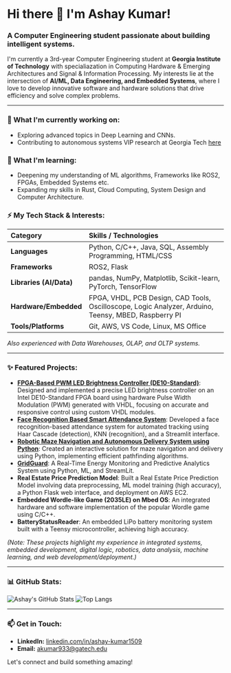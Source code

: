 # Hi there 👋 I'm Ashay Kumar!

### A Computer Engineering student passionate about building intelligent systems.

I'm currently a 3rd-year Computer Engineering student at **Georgia Institute of Technology** with specialiazation in Computing Hardware & Emerging Architectures and Signal & Information Processing. My interests lie at the intersection of **AI/ML, Data Engineering, and Embedded Systems**, where I love to develop innovative software and hardware solutions that drive efficiency and solve complex problems.

---

### 🔭 What I'm currently working on:

*   Exploring advanced topics in Deep Learning and CNNs.
*   Contributing to autonomous systems VIP research at Georgia Tech [here](https://github.com/DMinha/vipteam4/tree/Final)

### 🌱 What I'm learning:

*   Deepening my understanding of ML algorithms, Frameworks like ROS2, FPGAs, Embedded Systems etc.
*   Expanding my skills in Rust, Cloud Computing, System Design and Computer Architecture.

### ⚡ My Tech Stack & Interests:

| Category            | Skills / Technologies                                                                  |
| :------------------ | :------------------------------------------------------------------------------------- |
| **Languages**       | Python, C/C++, Java, SQL, Assembly Programming, HTML/CSS                             |
| **Frameworks**      | ROS2, Flask                                                                          |
| **Libraries (AI/Data)** | pandas, NumPy, Matplotlib, Scikit-learn, PyTorch, TensorFlow                         |
| **Hardware/Embedded**| FPGA, VHDL, PCB Design, CAD Tools, Oscilloscope, Logic Analyzer, Arduino, Teensy, MBED, Raspberry PI |
| **Tools/Platforms** | Git, AWS, VS Code, Linux, MS Office                                                |

*Also experienced with Data Warehouses, OLAP, and OLTP systems.*

---

### ✨ Featured Projects:

*   **[FPGA-Based PWM LED Brightness Controller (DE10-Standard)](https://github.com/Ashay1504/Brightness_LED_Controller)**: Designed and implemented a precise LED brightness controller on an Intel DE10-Standard FPGA board using hardware Pulse Width Modulation (PWM) generated with VHDL, focusing on accurate and responsive control using custom VHDL modules.
*   **[Face Recognition Based Smart Attendance System](https://github.com/Ashay1504/Face_Recognition_Based_Attendance_System)**: Developed a face recognition-based attendance system for automated tracking using Haar Cascade (detection), KNN (recognition), and a Streamlit interface.
*   **[Robotic Maze Navigation and Autonomous Delivery System using Python](https://github.com/Ashay1504/iRobot-Create3-Python-Projects)**: Created an interactive solution for maze navigation and delivery using Python, implementing efficient pathfinding algorithms.
*   **[GridGuard](https://github.com/Ashay1504/GridGuard)**: A Real-Time Energy Monitoring and Predictive Analytics System using Python, ML, and   StreamLit.
*   **Real Estate Price Prediction Model**: Built a Real Estate Price Prediction Model involving data preprocessing, ML model training (high accuracy), a Python Flask web interface, and deployment on AWS EC2.
*  **Embedded Wordle-like Game (2035LE) on Mbed OS**: An integrated hardware and software implementation of the popular Wordle game using C/C++.
*   **BatteryStatusReader**: An embedded LiPo battery monitoring system built with a Teensy microcontroller, achieving high accuracy.

  *(Note: These projects highlight my experience in integrated systems, embedded development, digital logic, robotics, data analysis, machine learning, and web development/deployment.)*

---

### 📊 GitHub Stats:

![Ashay's GitHub Stats](https://github-readme-stats.vercel.app/api?username=Ashay1504&show_icons=true&theme=radical)
![Top Langs](https://github-readme-stats.vercel.app/api/top-langs/?username=Ashay1504&layout=compact&theme=radical)

---

### 📫 Get in Touch:

*   **LinkedIn:** [linkedin.com/in/ashay-kumar1509](https://www.linkedin.com/in/ashay-kumar1509)
*   **Email:** [akumar933@gatech.edu](mailto:akumar933@gatech.edu)

Let's connect and build something amazing!
